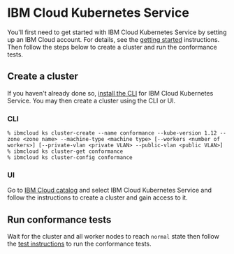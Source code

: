 # IBM Cloud Kubernetes Service

You'll first need to get started with IBM Cloud Kubernetes Service by setting up
an IBM Cloud account. For details, see the
[getting started](https://console.bluemix.net/docs/containers/container_index.html#container_index)
instructions. Then follow the steps below to create a cluster and run the
conformance tests.

## Create a cluster

If you haven't already done so, [install the CLI](https://console.bluemix.net/docs/containers/cs_cli_install.html#cs_cli_install_steps)
for IBM Cloud Kubernetes Service. You may then create a cluster using the CLI or UI.

### CLI

```
% ibmcloud ks cluster-create --name conformance --kube-version 1.12 --zone <zone name> --machine-type <machine type> [--workers <number of workers>] [--private-vlan <private VLAN> --public-vlan <public VLAN>]
% ibmcloud ks cluster-get conformance
% ibmcloud ks cluster-config conformance
```

### UI

Go to [IBM Cloud catalog](https://console.bluemix.net/catalog/?category=containers)
and select IBM Cloud Kubernetes Service and follow the instructions to create a
cluster and gain access to it.

## Run conformance tests

Wait for the cluster and all worker nodes to reach `normal` state then follow the
[test instructions](https://github.com/cncf/k8s-conformance/blob/master/instructions.md#running)
to run the conformance tests.
